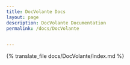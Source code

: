 ```yaml
---
title: DocVolante Docs
layout: page
description: DocVolante Documentation
permalink: /docs/DocVolante

 
---
```


{% translate_file docs/DocVolante/index.md %}

